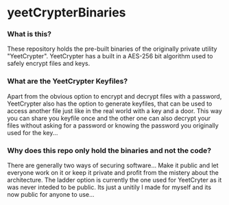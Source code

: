 # yeetCrypterBinaries

### What is this?
These repository holds the pre-built binaries of the originally private utility "YeetCrypter". YeetCrypter has a built in a AES-256 bit algorithm used to safely encrypt files and keys.

### What are the YeetCrypter Keyfiles?
Apart from the obvious option to encrypt and decrypt files with a password, YeetCrypter also has the option to generate keyfiles, that can be used to access another file just like in the real world with a key and a door. This way you can share you keyfile once and the other one can also decrypt your files without asking for a password or knowing the password you originally used for the key...

### Why does this repo only hold the binaries and not the code?
There are generally two ways of securing software... Make it public and let everyone work on it or keep it private and profit from the mistery about the architecture. The ladder option is currently the one used for YeetCryter as it was never inteded to be public. Its just a unitily I made for myself and its now public for anyone to use...